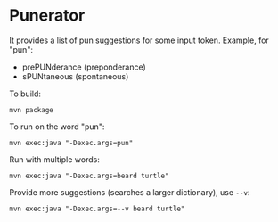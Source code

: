 # Punerator

It provides a list of pun suggestions for some input token. Example, for "pun": 

* prePUNderance (preponderance) 
* sPUNtaneous (spontaneous)

To build: 

    mvn package

To run on the word "pun": 

    mvn exec:java "-Dexec.args=pun"

Run with multiple words: 

    mvn exec:java "-Dexec.args=beard turtle"

Provide more suggestions (searches a larger dictionary), use ````--v````:
 
    mvn exec:java "-Dexec.args=--v beard turtle"

